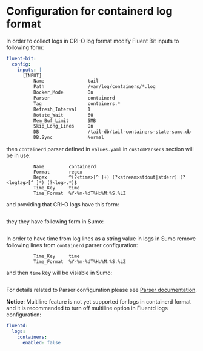 # Configuration for containerd log format

In order to collect logs in CRI-O log format modify Fluent Bit inputs to following form:

```yaml
fluent-bit:
  config:
    inputs: |
      [INPUT]
          Name                tail
          Path                /var/log/containers/*.log
          Docker_Mode         On
          Parser              containerd
          Tag                 containers.*
          Refresh_Interval    1
          Rotate_Wait         60
          Mem_Buf_Limit       5MB
          Skip_Long_Lines     On
          DB                  /tail-db/tail-containers-state-sumo.db
          DB.Sync             Normal
```

then `containerd` parser defined in `values.yaml` in `customParsers` section will be in use:

```text
          Name         containerd
          Format       regex
          Regex        ^(?<time>[^ ]+) (?<stream>stdout|stderr) (?<logtag>[^ ]*) (?<log>.*)$
          Time_Key     time
          Time_Format  %Y-%m-%dT%H:%M:%S.%LZ
```

and providing that CRI-O logs have this form:

```
```

they they have following form in Sumo:

```json

```

In order to have time from log lines as a string value in logs in Sumo
remove following lines from `containerd` parser configuration:

```text
          Time_Key     time
          Time_Format  %Y-%m-%dT%H:%M:%S.%LZ
```

and then `time` key will be visiable in Sumo:

```json
```

For details related to Parser configuration please see
[Parser documentation](https://docs.fluentbit.io/manual/v/1.6/pipeline/parsers/regular-expression).

**Notice**: Multiline feature is not yet supported for logs in containerd format and
it is recommended to turn off multiline option in Fluentd logs configuration:

```yaml
fluentd:
  logs:
    containers:
      enabled: false
```
